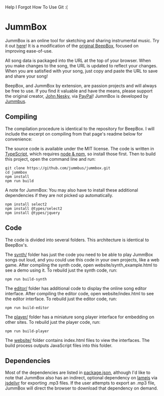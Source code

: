 Help I Forgot How To Use Git :(

# JummBox

JummBox is an online tool for sketching and sharing instrumental music.
Try it out [here](jummbus.bitbucket.io)!
It is a modification of the [original BeepBox](https://beepbox.co), focused on improving ease-of-use.

All song data is packaged into the URL at the top of your browser. When you make
changes to the song, the URL is updated to reflect your changes. When you are
satisfied with your song, just copy and paste the URL to save and share your
song!

BeepBox, and JummBox by extension, are passion projects and will always be free to use. If you find it
valuable and have the means, please support the original creator, [John Nesky](http://www.johnnesky.com/), via
[PayPal](https://www.paypal.com/cgi-bin/webscr?cmd=_donations&business=QZJTX9GRYEV9N&currency_code=USD)!
JummBox is developed by [Jummbus](http://www.twitter.com/jummbus).

## Compiling

The compilation procedure is identical to the repository for BeepBox. I will include the excerpt on compiling from that page's readme below for convenience:

The source code is available under the MIT license. The code is written in
[TypeScript](https://www.typescriptlang.org/), which requires
[node & npm](https://www.npmjs.com/get-npm), so install those first. Then to
build this project, open the command line and run:

```
git clone https://github.com/jummbus/jummbox.git
cd jummbox
npm install
npm run build
```

A note for JummBox: You may also have to install these additional dependencies if they are not picked up automatically.

```
npm install select2
npm install @types/select2
npm install @types/jquery
```

## Code

The code is divided into several folders. This architecture is identical to BeepBox's.

The [synth/](synth) folder has just the code you need to be able to play JummBox
songs out loud, and you could use this code in your own projects, like a web
game. After compiling the synth code, open website/synth_example.html to see a
demo using it. To rebuild just the synth code, run:

```
npm run build-synth
```

The [editor/](editor) folder has additional code to display the online song
editor interface. After compiling the editor code, open website/index.html to
see the editor interface. To rebuild just the editor code, run:

```
npm run build-editor
```

The [player/](player) folder has a miniature song player interface for embedding
on other sites. To rebuild just the player code, run:

```
npm run build-player
```

The [website/](website) folder contains index.html files to view the interfaces.
The build process outputs JavaScript files into this folder.

## Dependencies

Most of the dependencies are listed in [package.json](package.json), although
I'd like to note that JummBox also has an indirect, optional dependency on
[lamejs](https://www.npmjs.com/package/lamejs) via
[jsdelivr](https://www.jsdelivr.com/) for exporting .mp3 files. If the user
attempts to export an .mp3 file, JummBox will direct the browser to download
that dependency on demand.
